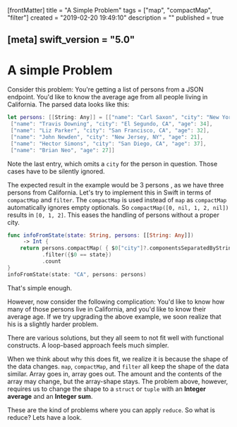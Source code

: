 [frontMatter]
title = "A Simple Problem"
tags = ["map", "compactMap", "filter"]
created = "2019-02-20 19:49:10"
description = ""
published = true

[meta]
swift_version = "5.0"
---

# A simple Problem

Consider this problem: You\'re getting a list of persons from a JSON
endpoint. You\'d like to know the average age from all people living in
California. The parsed data looks like this:

``` Swift
let persons: [[String: Any]] = [["name": "Carl Saxon", "city": "New York, NY", "age": 44],
 ["name": "Travis Downing", "city": "El Segundo, CA", "age": 34],
 ["name": "Liz Parker", "city": "San Francisco, CA", "age": 32],
 ["name": "John Newden", "city": "New Jersey, NY", "age": 21],
 ["name": "Hector Simons", "city": "San Diego, CA", "age": 37],
 ["name": "Brian Neo", "age": 27]]
```

Note the last entry, which omits a `city` for the person in question.
Those cases have to be silently ignored.

The expected result in the example would be 3 persons , as we have three
persons from California. Let\'s try to implement this in Swift in terms
of `compactMap` and `filter`. The `compactMap` is used instead of `map` as
`compactMap` automatically ignores empty optionals. So
`compactMap([0, nil, 1, 2, nil])` results in `[0, 1, 2]`. This eases the
handling of persons without a proper city.

``` Swift
func infoFromState(state: String, persons: [[String: Any]]) 
     -> Int {
    return persons.compactMap( { $0["city"]?.componentsSeparatedByString(", ").last })
           .filter({$0 == state})
           .count
}
infoFromState(state: "CA", persons: persons)
```

That\'s simple enough.

However, now consider the following complication: You\'d like to know
how many of those persons live in California, and you\'d like to know
their average age. If we try upgrading the above example, we soon
realize that his is a slightly harder problem. 

There are various
solutions, but they all seem to not fit well with functional constructs.
A loop-based approach feels much simpler.

When we think about why this does fit, we realize it is because the
shape of the data changes. `map`, `compactMap`, and `filter` all keep the
shape of the data similar. Array goes in, array goes out. The amount and
the contents of the array may change, but the array-shape stays. The
problem above, however, requires us to change the shape to a `struct` or
`tuple` with an **Integer average** and an **Integer sum**.

These are the kind of problems where you can apply `reduce`.
So what is reduce? Lets have a look.
